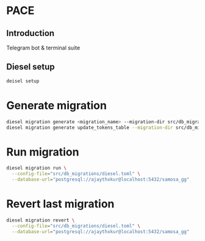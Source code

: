 # PACE

## Introduction
Telegram bot & terminal suite

## Diesel setup
```sh
deisel setup
```

# Generate migration
```sh
diesel migration generate <migration_name> --migration-dir src/db_migrations/migrations 
diesel migration generate update_tokens_table --migration-dir src/db_migrations/migrations 
```

# Run migration
```sh
diesel migration run \
  --config-file="src/db_migrations/diesel.toml" \
  --database-url="postgresql://ajaythxkur@localhost:5432/samosa_gg"
```

# Revert last migration
```sh
diesel migration revert \
  --config-file="src/db_migrations/diesel.toml" \
  --database-url="postgresql://ajaythxkur@localhost:5432/samosa_gg"
```

